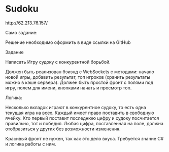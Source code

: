 # Sudoku
http://62.213.76.157/


Само задание:

Решение необходимо оформить в виде ссылки на GitHub

Задание

Написать Игру судоку с конкурентной борьбой. 

Должен быть реализован бэкэнд с WebSockets с методами: начало новой игры, добавить результат, топ игроков (хранить результаты можно в кэше сервера).
Должен быть простой фронт с полями под игру, полем для имени, кнопками начать и просмотр топ. 

Логика:

Несколько вкладок играют в конкурентное судоку, то есть одна текущая игра на всех. 
Каждый имеет право поставить в свободную ячейку. 
Кто первый поставит последнюю цифру и судоку посчитается правильно, тот и победил. 
Любая цифра, поставленная на поле, должна отобразиться у других без возможности изменения.

Красивый фронт не нужен, так как это дело вкуса. Требуется знание С# и логика работы с ним.
